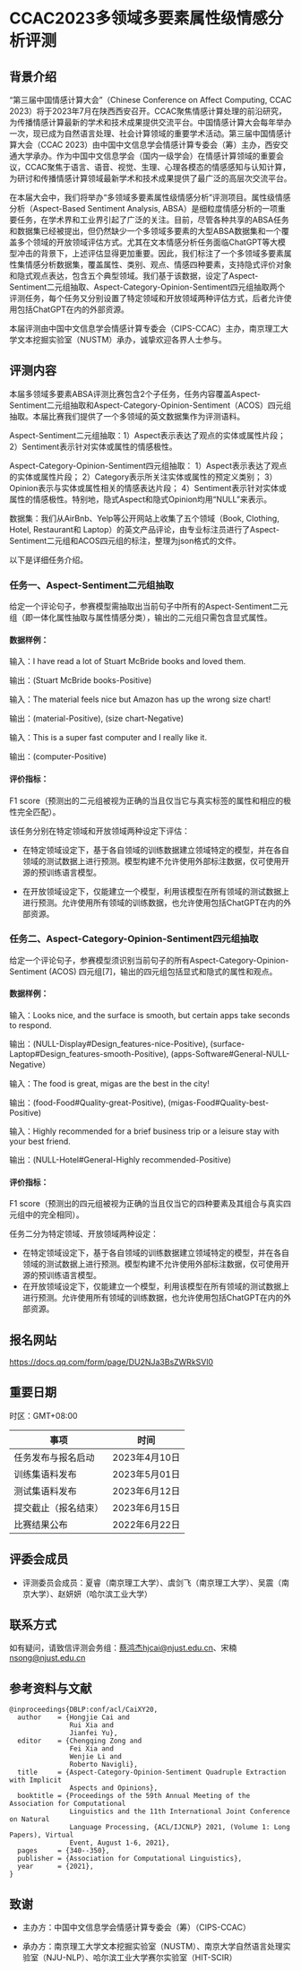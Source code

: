 # CCAC2023多领域多要素属性级情感分析评测

## 背景介绍

“第三届中国情感计算大会”（Chinese Conference on Affect Computing, CCAC 2023）将于2023年7月在陕西西安召开。CCAC聚焦情感计算处理的前沿研究，为传播情感计算最新的学术和技术成果提供交流平台。中国情感计算大会每年举办一次，现已成为自然语言处理、社会计算领域的重要学术活动。第三届中国情感计算大会（CCAC 2023）由中国中文信息学会情感计算专委会（筹）主办，西安交通大学承办。作为中国中文信息学会（国内一级学会）在情感计算领域的重要会议，CCAC聚焦于语言、语音、视觉、生理、心理各模态的情感感知与认知计算，为研讨和传播情感计算领域最新学术和技术成果提供了最广泛的高层次交流平台。

在本届大会中，我们将举办“多领域多要素属性级情感分析”评测项目。属性级情感分析（Aspect-Based Sentiment Analysis, ABSA）是细粒度情感分析的一项重要任务，在学术界和工业界引起了广泛的关注。目前，尽管各种共享的ABSA任务和数据集已经被提出，但仍然缺少一个多领域多要素的大型ABSA数据集和一个覆盖多个领域的开放领域评估方式。尤其在文本情感分析任务面临ChatGPT等大模型冲击的背景下，上述评估显得更加重要。因此，我们标注了一个多领域多要素属性集情感分析数据集，覆盖属性、类别、观点、情感四种要素，支持隐式评价对象和隐式观点表达，包含五个典型领域。我们基于该数据，设定了Aspect-Sentiment二元组抽取、Aspect-Category-Opinion-Sentiment四元组抽取两个评测任务，每个任务又分别设置了特定领域和开放领域两种评估方式，后者允许使用包括ChatGPT在内的外部资源。

本届评测由中国中文信息学会情感计算专委会（CIPS-CCAC）主办，南京理工大学文本挖掘实验室（NUSTM）承办，诚挚欢迎各界人士参与。

## 评测内容

本届多领域多要素ABSA评测比赛包含2个子任务，任务内容覆盖Aspect-Sentiment二元组抽取和Aspect-Category-Opinion-Sentiment（ACOS）四元组抽取。本届比赛我们提供了一个多领域的英文数据集作为评测语料。

Aspect-Sentiment二元组抽取：1）Aspect表示表达了观点的实体或属性片段； 2）Sentiment表示针对实体或属性的情感极性。

Aspect-Category-Opinion-Sentiment四元组抽取： 1）Aspect表示表达了观点的实体或属性片段； 2）Category表示所关注实体或属性的预定义类别； 3）Opinion表示与实体或属性相关的情感表达片段； 4）Sentiment表示针对实体或属性的情感极性。特别地，隐式Aspect和隐式Opinion均用“NULL”来表示。

数据集：我们从AirBnb、Yelp等公开网站上收集了五个领域（Book, Clothing, Hotel, Restaurant和 Laptop）的英文产品评论，由专业标注员进行了Aspect-Sentiment二元组和ACOS四元组的标注，整理为json格式的文件。

以下是详细任务介绍。

### 任务一、Aspect-Sentiment二元组抽取

给定一个评论句子，参赛模型需抽取出当前句子中所有的Aspect-Sentiment二元组（即一体化属性抽取与属性情感分类），输出的二元组只需包含显式属性。

#### 数据样例：

输入：I have read a lot of Stuart McBride books and loved them.

输出：(Stuart McBride books-Positive)

输入：The material feels nice but Amazon has up the wrong size chart!	

输出：(material-Positive), (size chart-Negative)

输入：This is a super fast computer and I really like it.

输出：(computer-Positive)

#### 评价指标：

F1 score（预测出的二元组被视为正确的当且仅当它与真实标签的属性和相应的极性完全匹配）。

该任务分别在特定领域和开放领域两种设定下评估：

- 在特定领域设定下，基于各自领域的训练数据建立领域特定的模型，并在各自领域的测试数据上进行预测。模型构建不允许使用外部标注数据，仅可使用开源的预训练语言模型。

- 在开放领域设定下，仅能建立一个模型，利用该模型在所有领域的测试数据上进行预测。允许使用所有领域的训练数据，也允许使用包括ChatGPT在内的外部资源。

### 任务二、Aspect-Category-Opinion-Sentiment四元组抽取

给定一个评论句子，参赛模型须识别当前句子的所有Aspect-Category-Opinion-Sentiment (ACOS) 四元组[7]，输出的四元组包括显式和隐式的属性和观点。

#### 数据样例：

输入：Looks nice, and the surface is smooth, but certain apps take seconds to respond.

输出：(NULL-Display#Design_features-nice-Positive), (surface-Laptop#Design_features-smooth-Positive), (apps-Software#General-NULL-Negative）

输入：The food is great, migas are the best in the city!	

输出：(food-Food#Quality-great-Positive), (migas-Food#Quality-best-Positive)

输入：Highly recommended for a brief business trip or a leisure stay with your best friend.	

输出：(NULL-Hotel#General-Highly recommended-Positive)

#### 评价指标：

F1 score（预测出的四元组被视为正确的当且仅当它的四种要素及其组合与真实四元组中的完全相同）。

任务二分为特定领域、开放领域两种设定：

- 在特定领域设定下，基于各自领域的训练数据建立领域特定的模型，并在各自领域的测试数据上进行预测。模型构建不允许使用外部标注数据，仅可使用开源的预训练语言模型。
- 在开放领域设定下，仅能建立一个模型，利用该模型在所有领域的测试数据上进行预测。允许使用所有领域的训练数据，也允许使用包括ChatGPT在内的外部资源。

## 报名网站

https://docs.qq.com/form/page/DU2NJa3BsZWRkSVl0

## 重要日期

时区：GMT+08:00

| 事项                 | 时间          |
| -------------------- | ------------- |
| 任务发布与报名启动   | 2023年4月10日 |
| 训练集语料发布       | 2023年5月01日  |
| 测试集语料发布       | 2023年6月12日  |
| 提交截止（报名结束） | 2023年6月15日 |
| 比赛结果公布         | 2022年6月22日 |

## 评委会成员

- 评测委员会成员：夏睿（南京理工大学）、虞剑飞（南京理工大学）、吴震（南京大学）、赵妍妍（哈尔滨工业大学）

## 联系方式

如有疑问，请致信评测会务组：蔡鸿杰hjcai@njust.edu.cn、宋楠 nsong@njust.edu.cn 

## 参考资料与文献

```
@inproceedings{DBLP:conf/acl/CaiXY20,
  author    = {Hongjie Cai and
               Rui Xia and
               Jianfei Yu},
  editor    = {Chengqing Zong and
               Fei Xia and
               Wenjie Li and
               Roberto Navigli},
  title     = {Aspect-Category-Opinion-Sentiment Quadruple Extraction with Implicit
               Aspects and Opinions},
  booktitle = {Proceedings of the 59th Annual Meeting of the Association for Computational
               Linguistics and the 11th International Joint Conference on Natural
               Language Processing, {ACL/IJCNLP} 2021, (Volume 1: Long Papers), Virtual
               Event, August 1-6, 2021},
  pages     = {340--350},
  publisher = {Association for Computational Linguistics},
  year      = {2021},
}
```

## 致谢

- 主办方：中国中文信息学会情感计算专委会（筹）（CIPS-CCAC）

- 承办方：南京理工大学文本挖掘实验室（NUSTM）、南京大学自然语言处理实验室（NJU-NLP）、哈尔滨工业大学赛尔实验室（HIT-SCIR）


